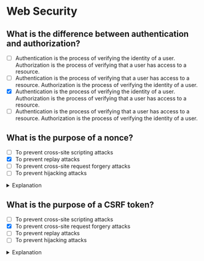 # Web Security

## What is the difference between authentication and authorization?

- [ ] Authentication is the process of verifying the identity of a user. Authorization is the process of verifying that a user has access to a resource.
- [ ] Authentication is the process of verifying that a user has access to a resource. Authorization is the process of verifying the identity of a user.
- [x] Authentication is the process of verifying the identity of a user. Authorization is the process of verifying that a user has access to a resource.
- [ ] Authentication is the process of verifying that a user has access to a resource. Authorization is the process of verifying the identity of a user.

## What is the purpose of a nonce?

- [ ] To prevent cross-site scripting attacks
- [x] To prevent replay attacks
- [ ] To prevent cross-site request forgery attacks
- [ ] To prevent hijacking attacks

<details>
<summary>Explanation</summary>
<p>
A nonce is a number that is only used once. It is often a random or pseudo-random number issued in an authentication protocol to ensure that old communications cannot be reused in replay attacks.
</p>
</details>

## What is the purpose of a CSRF token?

- [ ] To prevent cross-site scripting attacks
- [x] To prevent cross-site request forgery attacks
- [ ] To prevent replay attacks
- [ ] To prevent hijacking attacks

<details>
<summary>Explanation</summary>
<p>
CSRF token is a unique, secret, unpredictable value that is generated by the server-side application and transmitted to the client in such a way that it is included in a subsequent HTTP request made by the client.
</p>

## What is the purpose of a CORS policy?

- [ ] To prevent cross-site scripting attacks
- [x] To prevent cross-site request forgery attacks
- [ ] To prevent replay attacks
- [ ] To prevent hijacking attacks

<details>
<summary>Explanation</summary>
<p>
CORs is a mechanism that allows restricted resources on a web page to be requested from another domain outside the domain from which the first resource was served.
</p>
</details>

## What is the purpose of a Content Security Policy?

- [ ] To prevent cross-site request forgery attacks
- [x] To prevent cross-site scripting attacks
- [ ] To prevent replay attacks
- [ ] To prevent hijacking attacks

<details>
<summary>Explanation</summary>
<p>
CSP is an added layer of security that helps to detect and mitigate certain types of attacks, including Cross Site Scripting (XSS) and data injection attacks.
</p>

## What is the purpose of a SameSite cookie?

- [ ] To prevent cross-site scripting attacks
- [ ] To prevent cross-site request forgery attacks
- [x] To prevent cross-site request forgery attacks
- [ ] To prevent replay attacks

## Why use HTTPS?

- [ ] To prevent cross-site scripting attacks
- [ ] To prevent cross-site request forgery attacks
- [ ] To prevent replay attacks
- [x] To prevent hijacking attacks

## How would you prevent a cross-site scripting attack?

- [ ] Use HTTPS
- [x] Sanitize user input
- [ ] Use a CSRF token
- [ ] Use a nonce

## How would you prevent a cross-site request forgery attack?

- [x] Use a CSRF token
- [ ] Sanitize user input
- [ ] Use HTTPS
- [ ] Use a nonce

<details>
<summary>Explanation</summary>
<p>
CSRF token is a unique, secret, unpredictable value that is generated by the server-side application and transmitted to the client in such a way that it is included in a subsequent HTTP request made by the client.
</p>
</details>

## How would you prevent a replay attack?

- [ ] Sanitize user input
- [ ] Use HTTPS
- [x] Use a nonce
- [ ] Use a CSRF token

<details>
<summary>Explanation</summary>
<p>
A nonce is a number that is only used once. It is often a random or pseudo-random number issued in an authentication protocol to ensure that old communications cannot be reused in replay attacks.
</p>
</details>

## Describe the difference between symmetric and asymmetric encryption.

- [x] Symmetric encryption uses the same key for encryption and decryption. Asymmetric encryption uses different keys for encryption and decryption.
- [ ] Symmetric encryption uses the same key for encryption and decryption. Asymmetric encryption uses different keys for encryption and decryption.
- [ ] Symmetric encryption uses different keys for encryption and decryption. Asymmetric encryption uses the same key for encryption and decryption.
- [ ] Symmetric encryption uses different keys for encryption and decryption. Asymmetric encryption uses the same key for encryption and decryption.

## Describe the difference between a hash and a cipher.

- [ ] A hash is used for encryption. A cipher is used for decryption.
- [ ] A hash is used for decryption. A cipher is used for encryption.
- [x] A hash is used for encryption. A cipher is used for encryption.
- [ ] A hash is used for decryption. A cipher is used for decryption.

<details>
<summary>Explanation</summary>
<p>
A cipher is an algorithm for performing encryption or decryption. A hash is a function that maps data of arbitrary size to a fixed-size output. A hash is used for encryption. A cipher is used for encryption. see [Hash Function](https://en.wikipedia.org/wiki/Hash_function) for more information.
</p>
</details>

## Describe the difference between a hash and a checksum.

- [ ] A hash is used for encryption. A checksum is used for decryption.
- [x] A hash is used for encryption. A checksum is used for encryption.
- [ ] A hash is used for decryption. A checksum is used for encryption.
- [ ] A hash is used for decryption. A checksum is used for decryption.

<details>
<summary>Explanation</summary>
<p>
A checksum is a small-sized datum derived from a block of digital data for the purpose of detecting errors that may have been introduced during its transmission or storage. It is usually applied to an installation file after it is received from the download server. By themselves, checksums are often used to verify data integrity but are not relied upon to verify data authenticity.
</p>
</details>

## Describe the difference between a hash and a digital signature.

- [ ] A hash is used for encryption. A digital signature is used for decryption.
- [ ] A hash is used for decryption. A digital signature is used for encryption.
- [x] A hash is used for encryption. A digital signature is used for encryption.
- [ ] A hash is used for decryption. A digital signature is used for decryption.

<details>
<summary>Explanation</summary>
<p>
A digital signature is a mathematical scheme for verifying the authenticity of digital messages or documents. A valid digital signature gives a recipient reason to believe that the message was created by a known sender, and that it was not altered in transit. Digital signatures are commonly used for software distribution, financial transactions, and in other cases where it is important to detect forgery or tampering.
</p>
</details>


## Describe the difference between a public key and a private key.

- [x] A public key is used for encryption. A private key is used for decryption.

- [ ] A public key is used for encryption. A private key is used for decryption.

- [ ] A public key is used for decryption. A private key is used for encryption.

- [ ] A public key is used for decryption. A private key is used for encryption.


<details>
<summary>Explanation</summary>
<p>
A public key is used for encryption. A private key is used for decryption. A public key is used for encryption. A private key is used for decryption. see [Public Key Cryptography](https://en.wikipedia.org/wiki/Public-key_cryptography) for more information.
</p>
</details>

## Describe the difference between a certificate and a certificate authority.

- [ ] A certificate is used to verify the identity of a user. A certificate authority is used to verify the identity of a server.

- [ ] A certificate is used to verify the identity of a server. A certificate authority is used to verify the identity of a user.

- [x] A certificate is used to verify the identity of a server. A certificate authority is used to verify the identity of a server.

- [ ] A certificate is used to verify the identity of a user. A certificate authority is used to verify the identity of a user.


<details>
<summary>Explanation</summary>
<p>
A certificate is used to verify the identity of a server. A certificate authority is used to verify the identity of a server. see [Public Key Certificate](https://en.wikipedia.org/wiki/Public_key_certificate) for more information.
</p>
</details>

## What is an SSL certificate?

- [ ] A certificate is used to verify the identity of a server. A certificate authority is used to verify the identity of a server.

- [ ] A certificate is used to verify the identity of a user. A certificate authority is used to verify the identity of a user.

- [x] A certificate is used to verify the identity of a server. A certificate authority is used to verify the identity of a server.

- [ ] A certificate is used to verify the identity of a user. A certificate authority is used to verify the identity of a server.

<details>
<summary>Explanation</summary>
<p>
A certificate is used to verify the identity of a server. A certificate authority is used to verify the identity of a server. see [Public Key Certificate](https://en.wikipedia.org/wiki/Public_key_certificate) for more information.
</p>
</details>

## What is a self-signed certificate?

- [ ] A certificate generated by a certificate authority.

- [ ] A certificate generated by a server.

- [x] A certificate generated by a user that can not be validated by a certificate authority.


